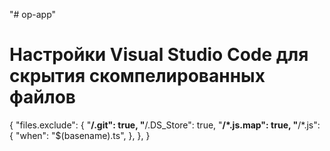 "# op-app" 


# Настройки Visual Studio Code для скрытия скомпелированных файлов

{
    "files.exclude": {
        "**/.git": true,
        "**/.DS_Store": true,
        "**/*.js.map": true,
        "**/*.js": {
            "when": "$(basename).ts",
        },
    },
}